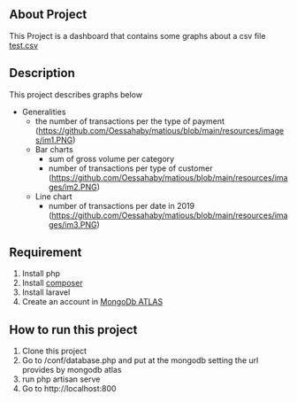 
## About Project
This Project is a dashboard that contains some graphs about a csv file [test.csv](https://github.com/Oessahaby/matious/blob/main/public/test.csv)

## Description 
This project describes graphs below
* Generalities
    * the number of transactions per the type of payment 
(https://github.com/Oessahaby/matious/blob/main/resources/images/im1.PNG)
    * Bar charts
        * sum of gross volume per category
        * number of transactions per type of customer
(https://github.com/Oessahaby/matious/blob/main/resources/images/im2.PNG)
    * Line chart
        * number of transactions per date in 2019
(https://github.com/Oessahaby/matious/blob/main/resources/images/im3.PNG)
## Requirement
1. Install php
2. Install [composer](https://getcomposer.org/)
3. Install laravel
4. Create an account in [MongoDb ATLAS](https://www.mongodb.com/cloud/atlas)
## How to run this project
1. Clone this project
2. Go to /conf/database.php and put at the mongodb setting the url provides by mongodb atlas
3. run php artisan serve 
4. Go to http://localhost:800



 
